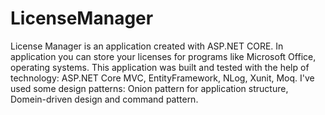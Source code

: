 # LicenseManager
License Manager is an application created with ASP.NET CORE.
In application you can store your licenses for programs like Microsoft Office, operating systems.
This application was built and tested with the help of technology: ASP.NET Core MVC, EntityFramework, NLog, Xunit, Moq.
I've used some design patterns: Onion pattern for application structure, Domein-driven design and command pattern.
